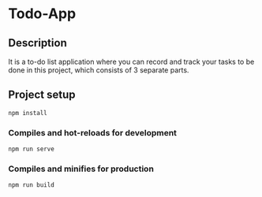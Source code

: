 # Todo-App

## Description

It is a to-do list application where you can record and track your tasks to be done in this project, which consists of 3 separate parts.

## Project setup
```
npm install
```

### Compiles and hot-reloads for development
```
npm run serve
```

### Compiles and minifies for production
```
npm run build
```
